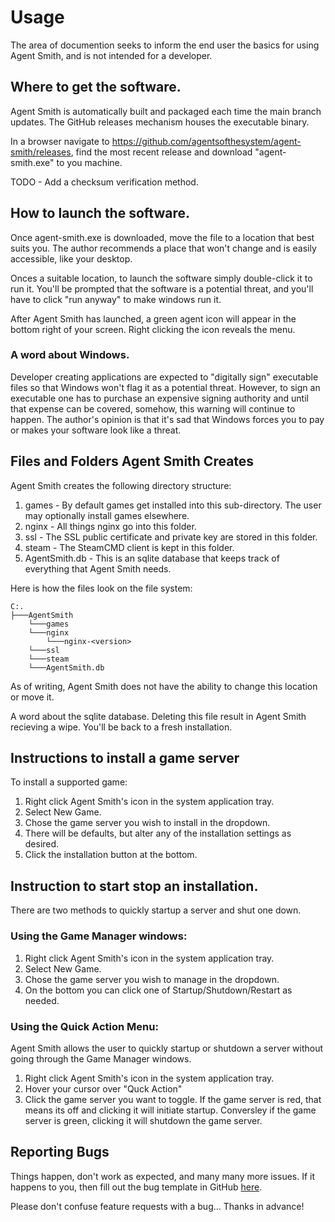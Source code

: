# Usage

The area of documention seeks to inform the end user the basics for using Agent Smith, and is not
intended for a developer.

## Where to get the software.

Agent Smith is automatically built and packaged each time the main branch updates.  The GitHub
releases mechanism houses the executable binary.

In a browser navigate to https://github.com/agentsofthesystem/agent-smith/releases, find the most
recent release and download "agent-smith.exe" to you machine.

TODO - Add a checksum verification method.

## How to launch the software.

Once agent-smith.exe is downloaded, move the file to a location that best suits you.  The author
recommends a place that won't change and is easily accessible, like your desktop.

Onces a suitable location, to launch the software simply double-click it to run it.  You'll be prompted
that the software is a potential threat, and you'll have to click "run anyway" to make windows run
it.

After Agent Smith has launched, a green agent icon will appear in the bottom right of your screen.
Right clicking the icon reveals the menu.

### A word about Windows.

Developer creating applications are expected to "digitally sign" executable files so that Windows
won't flag it as a potential threat.  However, to sign an executable one has to purchase an expensive
signing authority and until that expense can be covered, somehow, this warning will continue to happen.
The author's opinion is that it's sad that Windows forces you to pay or makes your software look like
a threat.

## Files and Folders Agent Smith Creates

Agent Smith creates the following directory structure:

1. games - By default games get installed into this sub-directory. The user may optionally install
           games elsewhere.
2. nginx - All things nginx go into this folder.
3. ssl - The SSL public certificate and private key are stored in this folder.
4. steam - The SteamCMD client is kept in this folder.
5. AgentSmith.db - This is an sqlite database that keeps track of everything that Agent Smith needs.

Here is how the files look on the file system:
```
C:.
├───AgentSmith
    └───games
    └───nginx
        └───nginx-<version>
    └───ssl
    └───steam
    └───AgentSmith.db
```

As of writing, Agent Smith does not have the ability to change this location or move it.

A word about the sqlite database.  Deleting this file result in Agent Smith recieving a wipe.  You'll
be back to a fresh installation.

## Instructions to install a game server

To install a supported game:

1. Right click Agent Smith's icon in the system application tray.
2. Select New Game.
3. Chose the game server you wish to install in the dropdown.
4. There will be defaults, but alter any of the installation settings as desired.
5. Click the installation button at the bottom.

## Instruction to start stop an installation.

There are two methods to quickly startup a server and shut one down.

### Using the Game Manager windows:

1. Right click Agent Smith's icon in the system application tray.
2. Select New Game.
3. Chose the game server you wish to manage in the dropdown.
4. On the bottom you can click one of Startup/Shutdown/Restart as needed.

### Using the Quick Action Menu:

Agent Smith allows the user to quickly startup or shutdown a server without going through the Game
Manager windows.

1. Right click Agent Smith's icon in the system application tray.
2. Hover your cursor over "Quck Action"
3. Click the game server you want to toggle.  If the game server is red, that means its off and clicking
   it will initiate startup.  Conversley if the game server is green, clicking it will shutdown the
   game server.

## Reporting Bugs

Things happen, don't work as expected, and many many more issues.  If it happens to you, then fill
out the bug template in GitHub [here](https://github.com/agentsofthesystem/agent-smith/issues/new?assignees=&labels=bug&projects=&template=bug_report.md&title=%5BBUG%5D+%5BGUI%2C+Backend%2C+Client%5D+-+Short+Subject).

Please don't confuse feature requests with a bug... Thanks in advance!

